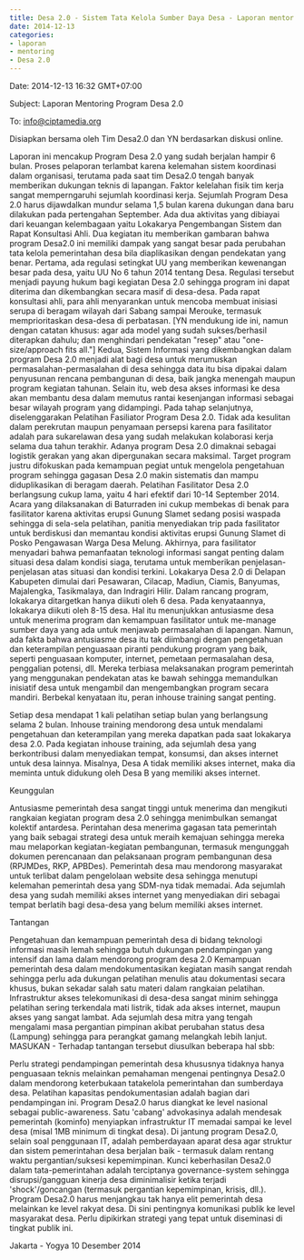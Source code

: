 ```yaml
---
title: Desa 2.0 - Sistem Tata Kelola Sumber Daya Desa - Laporan mentor pengawas Yanuar Nugroho tahap I
date: 2014-12-13
categories:
- laporan
- mentoring
- Desa 2.0
---
```


Date: 2014-12-13 16:32 GMT+07:00 

Subject: Laporan Mentoring Program Desa 2.0 

To: info@ciptamedia.org

Disiapkan bersama oleh Tim Desa2.0 dan YN berdasarkan diskusi online.

Laporan ini mencakup Program Desa 2.0 yang sudah berjalan hampir 6 bulan. Proses pelaporan terlambat karena kelemahan sistem koordinasi dalam organisasi, terutama pada saat tim Desa2.0 tengah banyak memberikan dukungan teknis di lapangan. Faktor kelelahan fisik tim kerja sangat memperngaruhi sejumlah koordinasi kerja.
Sejumlah Program Desa 2.0 harus dijawdalkan mundur selama 1,5 bulan karena dukungan dana baru dilakukan pada pertengahan September. Ada dua aktivitas yang dibiayai dari keuangan kelembagaan yaitu Lokakarya Pengembangan Sistem dan Rapat Konsultasi Ahli. Dua kegiatan itu memberikan gambaran bahwa program Desa2.0 ini memiliki dampak yang sangat besar pada perubahan tata kelola pemerintahan desa bila diaplikasikan dengan pendekatan yang benar.
Pertama, ada regulasi setingkat UU yang memberikan kewenangan besar pada desa, yaitu UU No 6 tahun 2014 tentang Desa. Regulasi tersebut menjadi payung hukum bagi kegiatan Desa 2.0 sehingga program ini dapat diterima dan dikembangkan secara masif di desa-desa. Pada rapat konsultasi ahli, para ahli menyarankan untuk mencoba membuat inisiasi serupa di beragam wilayah dari Sabang sampai Merouke, termasuk memprioritaskan desa-desa di perbatasan. [YN mendukung ide ini, namun dengan catatan khusus: agar ada model yang sudah sukses/berhasil diterapkan dahulu; dan menghindari pendekatan "resep" atau "one-size/approach fits all."]
Kedua, Sistem Informasi yang dikembangkan dalam program Desa 2.0 menjadi alat bagi desa untuk merumuskan permasalahan-permasalahan di desa sehingga data itu bisa dipakai dalam penyusunan rencana pembangunan di desa, baik jangka menengah maupun program kegiatan tahunan. Selain itu, web desa akses informasi ke desa akan membantu desa dalam memutus rantai kesenjangan informasi sebagai besar wilayah program yang didampingi.
Pada tahap selanjutnya, diselenggarakan Pelatihan Fasiliator Program Desa 2.0. Tidak ada kesulitan dalam perekrutan maupun penyamaan persepsi karena para fasilitator adalah para sukarelawan desa yang sudah melakukan kolaborasi kerja selama dua tahun terakhir. Adanya program Desa 2.0 dimaknai sebagai logistik gerakan yang akan dipergunakan secara maksimal. Target program justru difokuskan pada kemampuan pegiat untuk mengelola pengetahuan program sehingga gagasan Desa 2.0 makin sistematis dan mampu diduplikasikan di beragam daerah.
Pelatihan Fasilitator Desa 2.0 berlangsung cukup lama, yaitu 4 hari efektif dari 10-14 September 2014. Acara yang dilaksanakan di Baturraden ini cukup membekas di benak para fasilitator karena aktivitas erupsi Gunung Slamet sedang posisi waspada sehingga di sela-sela pelatihan, panitia menyediakan trip pada fasilitator untuk berdiskusi dan memantau kondisi aktivitas erupsi Gunung Slamet di Posko Pengawasan Warga Desa Melung. Akhirnya, para fasilitator menyadari bahwa pemanfaatan teknologi informasi sangat penting dalam situasi desa dalam kondisi siaga, terutama untuk memberikan penjelasan-penjelasan atas situasi dan kondisi terkini.
Lokakarya Desa 2.0 di Delapan Kabupeten dimulai dari Pesawaran, Cilacap, Madiun, Ciamis, Banyumas, Majalengka, Tasikmalaya, dan Indragiri Hilir. Dalam rancang program, lokakarya ditargetkan hanya diikuti oleh 6 desa. Pada kenyataannya, lokakarya diikuti oleh 8-15 desa. Hal itu menunjukkan antusiasme desa untuk menerima program dan kemampuan fasilitator untuk me-manage sumber daya yang ada untuk menjawab permasalahan di lapangan. Namun, ada fakta bahwa antusiasme desa itu tak diimbangi dengan pengetahuan dan keterampilan penguasaan piranti pendukung program yang baik, seperti penguasaan komputer, internet, pemetaan permasalahan desa, penggalian potensi, dll. Mereka terbiasa melaksanakan program pemerintah yang menggunakan pendekatan atas ke bawah sehingga memandulkan inisiatif desa untuk mengambil dan mengembangkan program secara mandiri.
Berbekal kenyataan itu, peran inhouse training sangat penting.

Setiap desa mendapat 1 kali pelatihan setiap bulan yang berlangsung selama 2 bulan. Inhouse training mendorong desa untuk mendalami pengetahuan dan keterampilan yang mereka dapatkan pada saat lokakarya desa 2.0.
Pada kegiatan inhouse training, ada sejumlah desa yang berkontribusi dalam menyediakan tempat, konsumsi, dan akses internet untuk desa lainnya. Misalnya, Desa A tidak memiliki akses internet, maka dia meminta untuk didukung oleh Desa B yang memiliki akses internet.

Keunggulan

Antusiasme pemerintah desa sangat tinggi untuk menerima dan mengikuti rangkaian kegiatan program desa 2.0 sehingga menimbulkan semangat kolektif antardesa.
Perintahan desa menerima gagasan tata pemerintah yang baik sebagai strategi desa untuk meraih kemajuan sehingga mereka mau melaporkan kegiatan-kegiatan pembangunan, termasuk mengunggah dokumen perencanaan dan pelaksanaan program pembangunan desa (RPJMDes, RKP, APBDes).
Pemerintah desa mau mendorong masyarakat untuk terlibat dalam pengelolaan website desa sehingga menutupi kelemahan pemerintah desa yang SDM-nya tidak memadai.
Ada sejumlah desa yang sudah memiliki akses internet yang menyediakan diri sebagai tempat berlatih bagi desa-desa yang belum memiliki akses internet.

Tantangan

Pengetahuan dan kemampuan pemerintah desa di bidang teknologi informasi masih lemah sehingga butuh dukungan pendampingan yang intensif dan lama dalam mendorong program desa 2.0
Kemampuan pemerintah desa dalam mendokumentasikan kegiatan masih sangat rendah sehingga perlu ada dukungan pelatihan menulis atau dokumentasi secara khusus, bukan sekadar salah satu materi dalam rangkaian pelatihan.
Infrastruktur akses telekomunikasi di desa-desa sangat minim sehingga pelatihan sering terkendala mati listrik, tidak ada akses internet, maupun akses yang sangat lambat.
Ada sejumlah desa mitra yang tengah mengalami masa pergantian pimpinan akibat perubahan status desa (Lampung) sehingga para perangkat gamang melangkah lebih lanjut.
MASUKAN - Terhadap tantangan tersebut diusulkan beberapa hal sbb:

Perlu strategi pendampingan pemerintah desa khususnya tidaknya hanya penguasaan teknis melainkan pemahaman mengenai pentingnya Desa2.0 dalam mendorong keterbukaan tatakelola pemerintahan dan sumberdaya desa. Pelatihan kapasitas pendokumentasian adalah bagian dari pendampingan ini.
Program Desa2.0 harus diangkat ke level nasional sebagai public-awareness. Satu 'cabang' advokasinya adalah mendesak pemerintah (kominfo) menyiapkan infrastruktur IT memadai sampai ke level desa (misal 1MB minimum di tingkat desa).
Di jantung program Desa2.0, selain soal penggunaan IT, adalah pemberdayaan aparat desa agar struktur dan sistem pemerintahan desa berjalan baik - termasuk dalam rentang waktu pergantian/suksesi kepemimpinan. Kunci keberhasilan Desa2.0 dalam tata-pemerintahan adalah terciptanya governance-system sehingga disrupsi/gangguan kinerja desa diminimalisir ketika terjadi 'shock'/goncangan (termasuk pergantian kepemimpinan, krisis, dll.).
Program Desa2.0 harus menjangkau tak hanya elit pemerintah desa melainkan ke level rakyat desa. Di sini pentingnya komunikasi publik ke level masyarakat desa. Perlu dipikirkan strategi yang tepat untuk diseminasi di tingkat publik ini.

Jakarta - Yogya 10 Desember 2014
